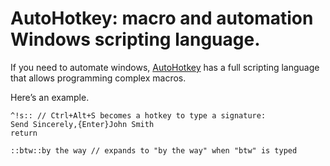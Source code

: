 # AutoHotkey: macro and automation Windows scripting language.

If you need to automate windows, [AutoHotkey](https://www.autohotkey.com/) has a full scripting language that allows programming complex macros.

Here’s an example.

```
^!s:: // Ctrl+Alt+S becomes a hotkey to type a signature:
Send Sincerely,{Enter}John Smith
return

::btw::by the way // expands to "by the way" when "btw" is typed
```
